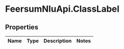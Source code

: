 # FeersumNluApi.ClassLabel

## Properties
Name | Type | Description | Notes
------------ | ------------- | ------------- | -------------


